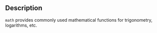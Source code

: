 ## Description

`math` provides commonly used mathematical functions for
trigonometry, logarithms, etc.
